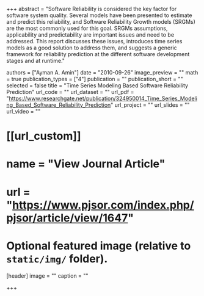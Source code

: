 +++
abstract = "Software Reliability is considered the key factor for software system quality. Several models have been presented to estimate and predict this reliability, and Software Reliability Growth models (SRGMs) are the most commonly used for this goal. SRGMs assumptions, applicability and predictability are important issues and need to be addressed. This report discusses these issues, introduces time series models as a good solution to address them, and suggests a generic framework for reliability prediction at the different software development stages and at runtime."

authors = ["Ayman A. Amin"]
date = "2010-09-26"
image_preview = ""
math = true
publication_types = ["4"]
publication = ""
publication_short = ""
selected = false
title = "Time Series Modeling Based Software Reliability Prediction"
url_code = ""
url_dataset = ""
url_pdf = "https://www.researchgate.net/publication/324950014_Time_Series_Modeling_Based_Software_Reliability_Prediction"
url_project = ""
url_slides = ""
url_video = ""

# [[url_custom]]
# name = "View Journal Article"
# url = "https://www.pjsor.com/index.php/pjsor/article/view/1647"

# Optional featured image (relative to `static/img/` folder).
[header]
image = ""
caption = ""

+++
